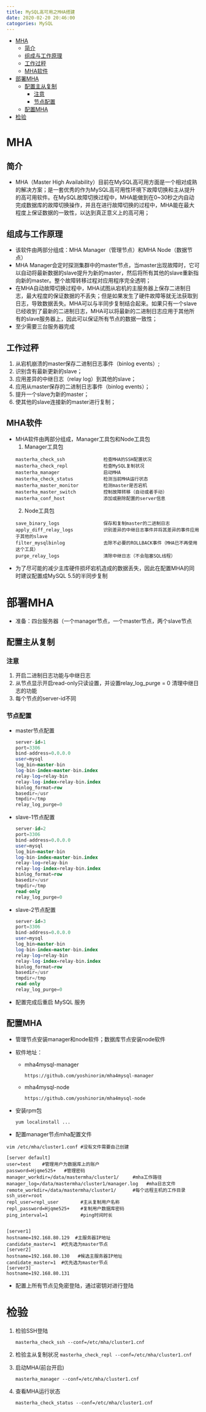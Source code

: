 ```yaml
---
title: MySQL高可用之MHA搭建
date: 2020-02-20 20:46:00
catogories: MySQL
---
```

<!-- TOC START min:1 max:3 link:true asterisk:false update:true -->
- [MHA](#mha)
  - [简介](#简介)
  - [组成与工作原理](#组成与工作原理)
  - [工作过秤](#工作过秤)
  - [MHA软件](#mha软件)
- [部署MHA](#部署mha)
  - [配置主从复制](#配置主从复制)
    - [注意](#注意)
    - [节点配置](#节点配置)
  - [配置MHA](#配置mha)
- [检验](#检验)
<!-- TOC END -->
<!--more-->

# MHA

## 简介
- MHA（Master High Availability）目前在MySQL高可用方面是一个相对成熟的解决方案；是一套优秀的作为MySQL高可用性环境下故障切换和主从提升的高可用软件。在MySQL故障切换过程中，MHA能做到在0~30秒之内自动完成数据库的故障切换操作，并且在进行故障切换的过程中，MHA能在最大程度上保证数据的一致性，以达到真正意义上的高可用；

## 组成与工作原理
- 该软件由两部分组成：MHA Manager（管理节点）和MHA Node（数据节点）
- MHA Manager会定时探测集群中的master节点，当master出现故障时，它可以自动将最新数据的slave提升为新的master，然后将所有其他的slave重新指向新的master。整个故障转移过程对应用程序完全透明；
- 在MHA自动故障切换过程中，MHA试图从宕机的主服务器上保存二进制日志，最大程度的保证数据的不丢失；但是如果发生了硬件故障等就无法获取到日志，导致数据丢失。MHA可以与半同步复制结合起来。如果只有一个slave已经收到了最新的二进制日志，MHA可以将最新的二进制日志应用于其他所有的slave服务器上，因此可以保证所有节点的数据一致性；
- 至少需要三台服务器完成

## 工作过秤
1.  从宕机崩溃的master保存二进制日志事件（binlog events）;
2.  识别含有最新更新的slave；
3.  应用差异的中继日志（relay log）到其他的slave；
4.  应用从master保存的二进制日志事件（binlog events）；
5.  提升一个slave为新的master；
6.  使其他的slave连接新的master进行复制；

## MHA软件
- MHA软件由两部分组成，Manager工具包和Node工具包
  1.  Manager工具包
  ```
  masterha_check_ssh              检查MHA的SSH配置状况
  masterha_check_repl             检查MySQL复制状况
  masterha_manager                启动MHA
  masterha_check_status           检测当前MHA运行状态
  masterha_master_monitor         检测master是否宕机
  masterha_master_switch          控制故障转移（自动或者手动）
  masterha_conf_host              添加或删除配置的server信息
  ```
  2.  Node工具包
  ```
  save_binary_logs                保存和复制master的二进制日志
  apply_diff_relay_logs           识别差异的中继日志事件并将其差异的事件应用于其他的slave
  filter_mysqlbinlog              去除不必要的ROLLBACK事件（MHA已不再使用这个工具）
  purge_relay_logs                清除中继日志（不会阻塞SQL线程）
  ```
- 为了尽可能的减少主库硬件损坏宕机造成的数据丢失，因此在配置MHA的同时建议配置成MySQL 5.5的半同步复制

# 部署MHA

- 准备：四台服务器（一个manager节点，一个master节点，两个slave节点

## 配置主从复制
### 注意
  1.  开启二进制日志功能与中继日志
  2.  从节点显示开启read-only只读设置，并设置relay_log_purge = 0 清理中继日志的功能
  3.  每个节点的server-id不同

### 节点配置
- master节点配置
  ```sql
  server-id=1
  port=3306
  bind-address=0.0.0.0
  user=mysql
  log_bin=master-bin
  log-bin-index=master-bin.index
  relay-log=relay-bin
  relay-log-index=relay-bin.index
  binlog_format=row
  basedir=/usr
  tmpdir=/tmp
  relay_log_purge=0
  ```

- slave-1节点配置
  ```sql
  server-id=2
  port=3306
  bind-address=0.0.0.0
  user=mysql
  log_bin=master-bin
  log-bin-index=master-bin.index
  relay-log=relay-bin
  relay-log-index=relay-bin.index
  binlog_format=row
  basedir=/usr
  tmpdir=/tmp
  read-only
  relay_log_purge=0
  ```

- slave-2节点配置
  ```sql
  server-id=3
  port=3306
  bind-address=0.0.0.0
  user=mysql
  log_bin=master-bin
  log-bin-index=master-bin.index
  relay-log=relay-bin
  relay-log-index=relay-bin.index
  binlog_format=row
  basedir=/usr
  tmpdir=/tmp
  read-only
  relay_log_purge=0
  ```

- 配置完成后重启 MySQL 服务

## 配置MHA
- 管理节点安装manager和node软件；数据库节点安装node软件
- 软件地址：
  - mha4mysql-manager
    ```
    https://github.com/yoshinorim/mha4mysql-manager
    ```
  - mha4mysql-node
    ```
    https://github.com/yoshinorim/mha4mysql-node
    ```
-   安装rpm包
    ```
    yum localinstall ...
    ```

-   配置manager节点mha配置文件
  ```
  vim /etc/mha/cluster1.conf #没有文件需要自己创建

  [server default]
  user=test    #管理用户为数据库上的账户
  password=Hjqme525+   #管理密码
  manager_workdir=/data/mastermha/cluster1/     #mha工作路径
  manager_log=/data/mastermha/cluster1/manager.log   #mha日志文件
  remote_workdir=/data/mastermha/cluster1/      #每个远程主机的工作目录
  ssh_user=root
  repl_user=repl_user        #主从复制用户名称
  repl_password=Hjqme525+    #复制用户数据库密码
  ping_interval=1            #ping时间时长


  [server1]
  hostname=192.168.80.129  #主服务器IP地址
  candidate_master=1  #优先选为master节点
  [server2]
  hostname=192.168.80.130   #候选主服务器IP地址
  candidate_master=1  #优先选为master节点
  [server3]
  hostname=192.168.80.131
  ```

- 配置上所有节点见免密登陆，通过密钥对进行登陆

# 检验

1. 检验SSH登陆
    ```
    masterha_check_ssh --conf=/etc/mha/cluster1.cnf
    ```

2.   检验主从复制状况
    ```
    masterha_check_repl --conf=/etc/mha/cluster1.cnf
    ```

3.  启动MHA(前台开启)
    ```
    masterha_manager --conf=/etc/mha/cluster1.cnf
    ```

4.  查看MHA运行状态
    ```
    masterha_check_status --conf=/etc/mha/cluster1.cnf
    ```
